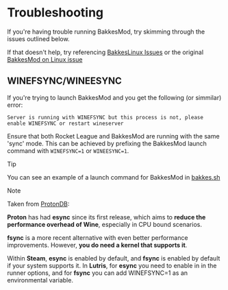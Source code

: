 # Troubleshooting

If you're having trouble running BakkesMod, try skimming through the issues outlined below.

If that doesn't help, try referencing [BakkesLinux Issues](https://github.com/CrumblyLiquid/BakkesLinux/issues)
or the original [BakkesMod on Linux issue](https://github.com/bakkesmodorg/BakkesMod2-Plugins/issues/2)

## WINEFSYNC/WINEESYNC

If you're trying to launch BakkesMod and you get the following (or simmilar) error:

`Server is running with WINEFSYNC but this process is not, please enable WINEFSYNC or restart wineserver`

Ensure that both Rocket League and BakkesMod are running with the same 'sync' mode.
This can be achieved by prefixing the BakkesMod launch command with `WINEFSYNC=1` or `WINEESYNC=1`.

> [!TIP]
> You can see an example of a launch command for BakkesMod in [bakkes.sh](https://github.com/CrumblyLiquid/BakkesLinux/blob/32b1169847c410c80e1dc0913721af4d97363766/bakkes.sh#L48)

> [!NOTE]
> Taken from [ProtonDB](https://www.protondb.com/help/improving-performance):
>
> **Proton** has had **esync** since its first release,
> which aims to **reduce the performance overhead of Wine**,
> especially in CPU bound scenarios.
>
> **fsync** is a more recent alternative with even better performance improvements.
> However, **you do need a kernel that supports it**.
>
> Within **Steam**, **esync** is enabled by default, and **fsync** is enabled by default if your system supports it.
> In **Lutris**, for **esync** you need to enable in in the runner options,
> and for **fsync** you can add WINEFSYNC=1 as an environmental variable.
